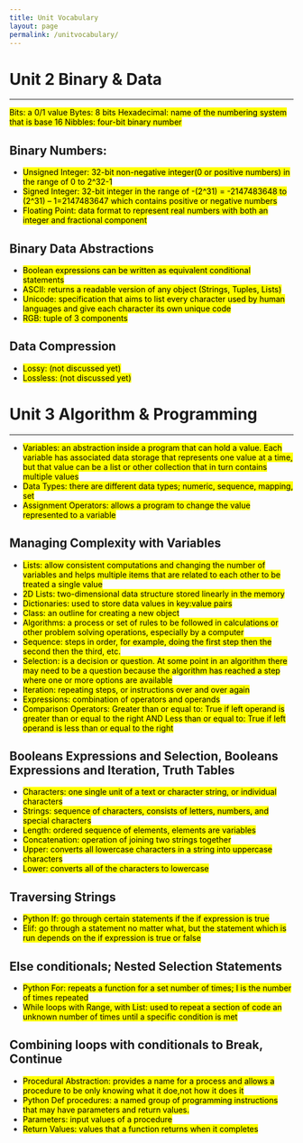 ```yaml
---
title: Unit Vocabulary 
layout: page
permalink: /unitvocabulary/
---
```

# Unit 2 Binary & Data 
---------------
<mark>Bits:<mark> a 0/1 value
<mark>Bytes:<mark> 8 bits
<mark>Hexadecimal:<mark> name of the numbering system that is base 16
<mark>Nibbles:<mark> four-bit binary number

## Binary Numbers:
- <mark>Unsigned Integer:<mark> 32-bit non-negative integer(0 or positive numbers) in the range of 0 to 2^32-1
- <mark>Signed Integer:<mark> 32-bit integer in the range of -(2^31) = -2147483648 to (2^31) – 1=2147483647 which contains positive or negative numbers
- <mark>Floating Point:<mark>  data format to represent real numbers with both an integer and fractional component

## Binary Data Abstractions
- <mark>Boolean<mark> expressions can be written as equivalent conditional statements
- <mark>ASCII:<mark> returns a readable version of any object (Strings, Tuples, Lists)
- <mark>Unicode:<mark> specification that aims to list every character used by human languages and give each character its own unique code
- <mark>RGB:<mark> tuple of 3 components

## Data Compression
- <mark>Lossy: <mark> (not discussed yet)
- <mark>Lossless:<mark> (not discussed yet)

# Unit 3 Algorithm & Programming  
-------------------
- <mark>Variables:<mark> an abstraction inside a program that can hold a value. Each variable has associated data storage that represents one value at a time, but that value can be a list or other collection that in turn contains multiple values
- <mark>Data Types:<mark> there are different data types; numeric, sequence, mapping, set 
- <mark>Assignment Operators:<mark> allows a program to change the value represented to a variable

## Managing Complexity with Variables 

- <mark>Lists:<mark> allow consistent computations and changing the number of variables and helps multiple items that are related to each other to be treated a single value
- <mark>2D Lists:<mark>  two-dimensional data structure stored linearly in the memory 
- <mark>Dictionaries:<mark> used to store data values in key:value pairs 
- <mark>Class:<mark> an outline for creating a new object
- <mark>Algorithms:<mark> a process or set of rules to be followed in calculations or other problem solving operations, especially by a computer
- <mark>Sequence:<mark> steps in order, for example, doing the first step then the second then the third, etc. 
- <mark>Selection:<mark> is a decision or question. At some point in an algorithm there may need to be a question because the algorithm has reached a step where one or more options are available
- <mark>Iteration:<mark> repeating steps, or instructions over and over again
- <mark>Expressions:<mark> combination of operators and operands
- <mark>Comparison Operators:<mark> Greater than or equal to: True if left operand is greater than or equal to the right AND Less than or equal to: True if left operand is less than or equal to the right

## Booleans Expressions and Selection, Booleans Expressions and Iteration, Truth Tables

- <mark>Characters:<mark> one single unit of a text or character string, or individual characters 
- <mark>Strings:<mark> sequence of characters, consists of letters, numbers, and special characters
- <mark>Length:<mark> ordered sequence of elements, elements are variables
- <mark>Concatenation:<mark> operation of joining two strings together
- <mark>Upper:<mark> converts all lowercase characters in a string into uppercase characters 
- <mark>Lower:<mark> converts all of the characters to lowercase

## Traversing Strings

- <mark>Python If:<mark> go through certain statements if the if expression is true
- <mark>Elif:<mark> go through a statement no matter what, but the statement which is run depends on the if expression is true or false

## Else conditionals; Nested Selection Statements

- <mark>Python For:<mark> repeats a function for a set number of times; I is the number of times repeated 
- <mark>While loops with Range, with List:<mark> used to repeat a section of code an unknown number of times until a specific condition is met

## Combining loops with conditionals to Break, Continue

- <mark>Procedural Abstraction:<mark> provides a name for a process and allows a procedure to be only knowing what it doe,not how it does it
- <mark>Python Def procedures:<mark> a named group of programming instructions that may have parameters and return values.
- <mark>Parameters:<mark> input values of a procedure
- <mark>Return Values:<mark> values that a function returns when it completes